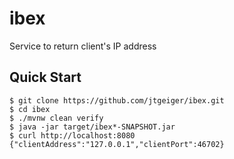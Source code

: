 # ibex
Service to return client's IP address

## Quick Start
```
$ git clone https://github.com/jtgeiger/ibex.git
$ cd ibex
$ ./mvnw clean verify
$ java -jar target/ibex*-SNAPSHOT.jar
$ curl http://localhost:8080
{"clientAddress":"127.0.0.1","clientPort":46702}
